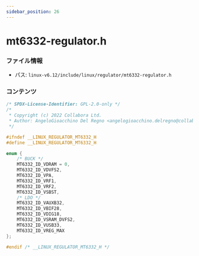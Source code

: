 ```yaml
---
sidebar_position: 26
---
```

# mt6332-regulator.h

### ファイル情報

- パス: `linux-v6.12/include/linux/regulator/mt6332-regulator.h`

### コンテンツ

```h
/* SPDX-License-Identifier: GPL-2.0-only */
/*
 * Copyright (c) 2022 Collabora Ltd.
 * Author: AngeloGioacchino Del Regno <angelogioacchino.delregno@collabora.com>
 */

#ifndef __LINUX_REGULATOR_MT6332_H
#define __LINUX_REGULATOR_MT6332_H

enum {
	/* BUCK */
	MT6332_ID_VDRAM = 0,
	MT6332_ID_VDVFS2,
	MT6332_ID_VPA,
	MT6332_ID_VRF1,
	MT6332_ID_VRF2,
	MT6332_ID_VSBST,
	/* LDO */
	MT6332_ID_VAUXB32,
	MT6332_ID_VBIF28,
	MT6332_ID_VDIG18,
	MT6332_ID_VSRAM_DVFS2,
	MT6332_ID_VUSB33,
	MT6332_ID_VREG_MAX
};

#endif /* __LINUX_REGULATOR_MT6332_H */

```
